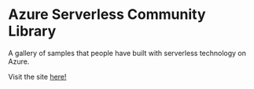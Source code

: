 # Azure Serverless Community Library
A gallery of samples that people have built with serverless technology on Azure.

Visit the site [here!](https://www.serverlesslibrary.net/)
